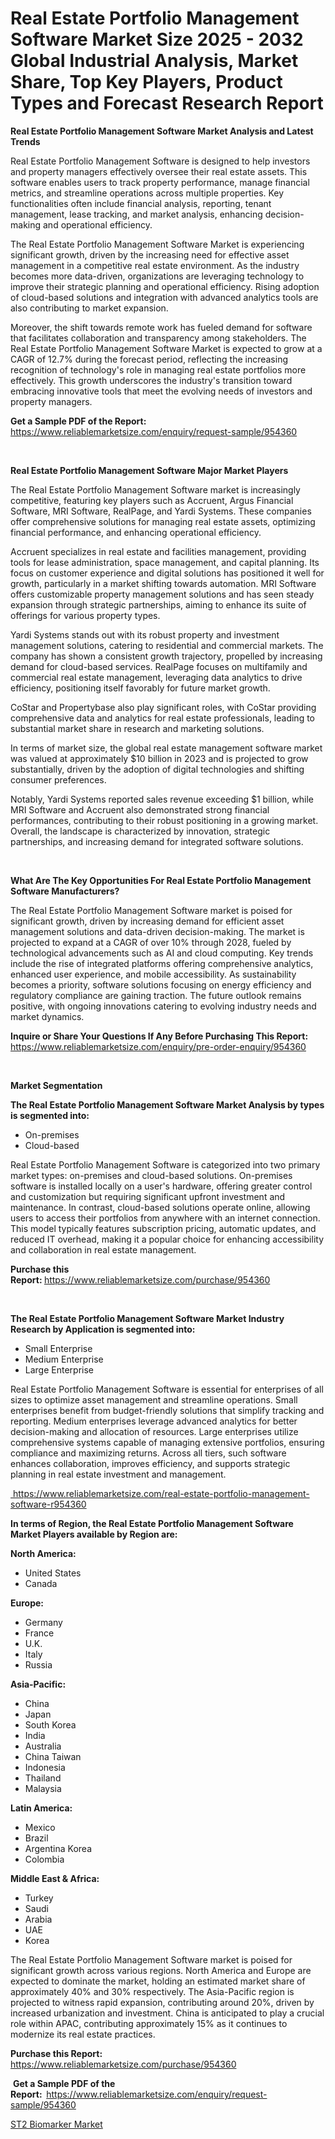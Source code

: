 <p><h1>Real Estate Portfolio Management Software Market Size 2025 - 2032 Global Industrial Analysis, Market Share, Top Key Players, Product Types and Forecast Research Report</h1></p><p><strong>Real Estate Portfolio Management Software Market Analysis and Latest Trends</strong></p>
<p><p>Real Estate Portfolio Management Software is designed to help investors and property managers effectively oversee their real estate assets. This software enables users to track property performance, manage financial metrics, and streamline operations across multiple properties. Key functionalities often include financial analysis, reporting, tenant management, lease tracking, and market analysis, enhancing decision-making and operational efficiency.</p><p>The Real Estate Portfolio Management Software Market is experiencing significant growth, driven by the increasing need for effective asset management in a competitive real estate environment. As the industry becomes more data-driven, organizations are leveraging technology to improve their strategic planning and operational efficiency. Rising adoption of cloud-based solutions and integration with advanced analytics tools are also contributing to market expansion.</p><p>Moreover, the shift towards remote work has fueled demand for software that facilitates collaboration and transparency among stakeholders. The Real Estate Portfolio Management Software Market is expected to grow at a CAGR of 12.7% during the forecast period, reflecting the increasing recognition of technology's role in managing real estate portfolios more effectively. This growth underscores the industry's transition toward embracing innovative tools that meet the evolving needs of investors and property managers.</p></p>
<p><strong>Get a Sample PDF of the Report:&nbsp;</strong> <a href="https://www.reliablemarketsize.com/enquiry/request-sample/954360?utm_campaign=3112&utm_medium=2&utm_source=Github&utm_content=ia&utm_term=07032025&utm_id=real-estate-portfolio-management-software">https://www.reliablemarketsize.com/enquiry/request-sample/954360</a></p>
<p>&nbsp;</p>
<p><strong>Real Estate Portfolio Management Software Major Market Players</strong></p>
<p><p>The Real Estate Portfolio Management Software market is increasingly competitive, featuring key players such as Accruent, Argus Financial Software, MRI Software, RealPage, and Yardi Systems. These companies offer comprehensive solutions for managing real estate assets, optimizing financial performance, and enhancing operational efficiency.</p><p>Accruent specializes in real estate and facilities management, providing tools for lease administration, space management, and capital planning. Its focus on customer experience and digital solutions has positioned it well for growth, particularly in a market shifting towards automation. MRI Software offers customizable property management solutions and has seen steady expansion through strategic partnerships, aiming to enhance its suite of offerings for various property types.</p><p>Yardi Systems stands out with its robust property and investment management solutions, catering to residential and commercial markets. The company has shown a consistent growth trajectory, propelled by increasing demand for cloud-based services. RealPage focuses on multifamily and commercial real estate management, leveraging data analytics to drive efficiency, positioning itself favorably for future market growth.</p><p>CoStar and Propertybase also play significant roles, with CoStar providing comprehensive data and analytics for real estate professionals, leading to substantial market share in research and marketing solutions. </p><p>In terms of market size, the global real estate management software market was valued at approximately $10 billion in 2023 and is projected to grow substantially, driven by the adoption of digital technologies and shifting consumer preferences. </p><p>Notably, Yardi Systems reported sales revenue exceeding $1 billion, while MRI Software and Accruent also demonstrated strong financial performances, contributing to their robust positioning in a growing market. Overall, the landscape is characterized by innovation, strategic partnerships, and increasing demand for integrated software solutions.</p></p>
<p>&nbsp;</p>
<p><strong>What Are The Key Opportunities For Real Estate Portfolio Management Software Manufacturers?</strong></p>
<p><p>The Real Estate Portfolio Management Software market is poised for significant growth, driven by increasing demand for efficient asset management solutions and data-driven decision-making. The market is projected to expand at a CAGR of over 10% through 2028, fueled by technological advancements such as AI and cloud computing. Key trends include the rise of integrated platforms offering comprehensive analytics, enhanced user experience, and mobile accessibility. As sustainability becomes a priority, software solutions focusing on energy efficiency and regulatory compliance are gaining traction. The future outlook remains positive, with ongoing innovations catering to evolving industry needs and market dynamics.</p></p>
<p><strong>Inquire or Share Your Questions If Any Before Purchasing This Report:</strong> <a href="https://www.reliablemarketsize.com/enquiry/pre-order-enquiry/954360?utm_campaign=3112&utm_medium=2&utm_source=Github&utm_content=ia&utm_term=07032025&utm_id=real-estate-portfolio-management-software">https://www.reliablemarketsize.com/enquiry/pre-order-enquiry/954360</a></p>
<p>&nbsp;</p>
<p><strong>Market Segmentation</strong></p>
<p><strong>The Real Estate Portfolio Management Software Market Analysis by types is segmented into:</strong></p>
<p><ul><li>On-premises</li><li>Cloud-based</li></ul></p>
<p><p>Real Estate Portfolio Management Software is categorized into two primary market types: on-premises and cloud-based solutions. On-premises software is installed locally on a user's hardware, offering greater control and customization but requiring significant upfront investment and maintenance. In contrast, cloud-based solutions operate online, allowing users to access their portfolios from anywhere with an internet connection. This model typically features subscription pricing, automatic updates, and reduced IT overhead, making it a popular choice for enhancing accessibility and collaboration in real estate management.</p></p>
<p><strong>Purchase this Report:&nbsp;</strong><a href="https://www.reliablemarketsize.com/purchase/954360?utm_campaign=3112&utm_medium=2&utm_source=Github&utm_content=ia&utm_term=07032025&utm_id=real-estate-portfolio-management-software">https://www.reliablemarketsize.com/purchase/954360</a></p>
<p>&nbsp;</p>
<p><strong>The Real Estate Portfolio Management Software Market Industry Research by Application is segmented into:</strong></p>
<p><ul><li>Small Enterprise</li><li>Medium Enterprise</li><li>Large Enterprise</li></ul></p>
<p><p>Real Estate Portfolio Management Software is essential for enterprises of all sizes to optimize asset management and streamline operations. Small enterprises benefit from budget-friendly solutions that simplify tracking and reporting. Medium enterprises leverage advanced analytics for better decision-making and allocation of resources. Large enterprises utilize comprehensive systems capable of managing extensive portfolios, ensuring compliance and maximizing returns. Across all tiers, such software enhances collaboration, improves efficiency, and supports strategic planning in real estate investment and management.</p></p>
<p><a href="https://www.reliablemarketsize.com/real-estate-portfolio-management-software-r954360?utm_campaign=3112&utm_medium=2&utm_source=Github&utm_content=ia&utm_term=07032025&utm_id=real-estate-portfolio-management-software">&nbsp;https://www.reliablemarketsize.com/real-estate-portfolio-management-software-r954360</a></p>
<p><strong>In terms of Region, the Real Estate Portfolio Management Software Market Players available by Region are:</strong></p>
<p>
    <p> <strong> North America: </strong>
        <ul>
            <li>United States</li>
            <li>Canada</li>
        </ul>
        </p> 
    <p> <strong> Europe: </strong>
        <ul>
            <li>Germany</li>
            <li>France</li>
            <li>U.K.</li>
            <li>Italy</li>
            <li>Russia</li>
        </ul>
        </p> 
    <p> <strong> Asia-Pacific: </strong>
        <ul>
            <li>China</li>
            <li>Japan</li>
            <li>South Korea</li>
            <li>India</li>
            <li>Australia</li>
            <li>China Taiwan</li>
            <li>Indonesia</li>
            <li>Thailand</li>
            <li>Malaysia</li>
        </ul>
        </p> 
    <p> <strong> Latin America: </strong>
        <ul>
            <li>Mexico</li>
            <li>Brazil</li>
            <li>Argentina Korea</li>
            <li>Colombia</li>
        </ul>
        </p> 
    <p> <strong> Middle East & Africa: </strong>
        <ul>
            <li>Turkey</li>
            <li>Saudi</li>
            <li>Arabia</li>
            <li>UAE</li>
            <li>Korea</li>
        </ul>
    </p>
    </p>
<p><p>The Real Estate Portfolio Management Software market is poised for significant growth across various regions. North America and Europe are expected to dominate the market, holding an estimated market share of approximately 40% and 30% respectively. The Asia-Pacific region is projected to witness rapid expansion, contributing around 20%, driven by increased urbanization and investment. China is anticipated to play a crucial role within APAC, contributing approximately 15% as it continues to modernize its real estate practices.</p></p>
<p><strong>Purchase this Report: </strong><a href="https://www.reliablemarketsize.com/purchase/954360?utm_campaign=3112&utm_medium=2&utm_source=Github&utm_content=ia&utm_term=07032025&utm_id=real-estate-portfolio-management-software">https://www.reliablemarketsize.com/purchase/954360</a></p>
<p>&nbsp;<strong>Get a Sample PDF of the Report:&nbsp;&nbsp;</strong><a href="https://www.reliablemarketsize.com/enquiry/request-sample/954360?utm_campaign=3112&utm_medium=2&utm_source=Github&utm_content=ia&utm_term=07032025&utm_id=real-estate-portfolio-management-software">https://www.reliablemarketsize.com/enquiry/request-sample/954360</a></p>
<p><strong></strong></p>
<p><p><a href="https://github.com/hannajuana198484/Market-Research-Report-List-1/blob/main/st2-biomarker-market.md?utm_campaign=3112&utm_medium=2&utm_source=Github&utm_content=ia&utm_term=07032025&utm_id=real-estate-portfolio-management-software">ST2 Biomarker Market</a></p></p>